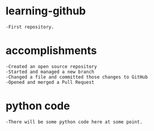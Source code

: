 # learning-github
    -First repository.
 
# accomplishments
    -Created an open source repository
    -Started and managed a new branch
    -Changed a file and committed those changes to GitHub
    -Opened and merged a Pull Request

# python code
    -There will be some python code here at some point.
